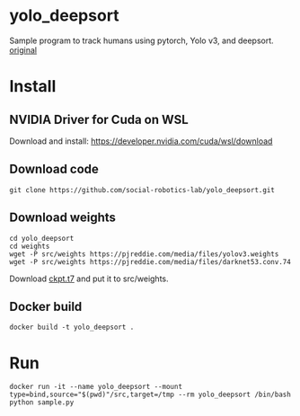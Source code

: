 # yolo_deepsort
Sample program to track humans using pytorch, Yolo v3, and deepsort.
[original](https://github.com/GlassyWing/yolo_deepsort)


# Install

## NVIDIA Driver for Cuda on WSL

Download and install: https://developer.nvidia.com/cuda/wsl/download

## Download code
```
git clone https://github.com/social-robotics-lab/yolo_deepsort.git
```

## Download weights
```
cd yolo_deepsort
cd weights
wget -P src/weights https://pjreddie.com/media/files/yolov3.weights
wget -P src/weights https://pjreddie.com/media/files/darknet53.conv.74
```
Download [ckpt.t7](https://drive.google.com/drive/folders/1xhG0kRH1EX5B9_Iz8gQJb7UNnn_riXi6)
and put it to src/weights.

## Docker build
```
docker build -t yolo_deepsort .
```


# Run
```
docker run -it --name yolo_deepsort --mount type=bind,source="$(pwd)"/src,target=/tmp --rm yolo_deepsort /bin/bash
python sample.py
```